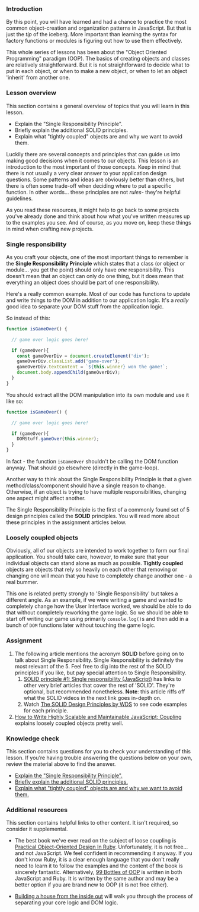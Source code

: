 ### Introduction

By this point, you will have learned and had a chance to practice the most common object-creation and organization patterns in JavaScript. But that is just the _tip_ of the iceberg. More important than learning the syntax for factory functions or modules is figuring out how to use them effectively.

This whole series of lessons has been about the "Object Oriented Programming" paradigm (OOP). The basics of creating objects and classes are relatively straightforward. But it is not straightforward to decide what to put in each object, or when to make a new object, or when to let an object 'inherit' from another one.

### Lesson overview

This section contains a general overview of topics that you will learn in this lesson.

- Explain the "Single Responsibility Principle".
- Briefly explain the additional SOLID principles.
- Explain what "tightly coupled" objects are and why we want to avoid them.

Luckily there are several concepts and principles that can guide us into making good decisions when it comes to our objects. This lesson is an introduction to the most important of those concepts. Keep in mind that there is not usually a very clear answer to your application design questions. Some patterns and ideas are obviously better than others, but there is often some trade-off when deciding where to put a specific function. In other words... these principles are not _rules_- they're helpful guidelines.  

As you read these resources, it might help to go back to some projects you've already done and think about how what you've written measures up to the examples you see. And of course, as you move on, keep these things in mind when crafting new projects.

### Single responsibility

As you craft your objects, one of the most important things to remember is the __Single Responsibility Principle__ which states that a class (or object or module... you get the point) should only have _one_ responsibility. This doesn't mean that an object can only do one thing, but it does mean that everything an object does should be part of one responsibility.

Here's a really common example. Most of our code has functions to update and write things to the DOM in addition to our application logic. It's a _really_ good idea to separate your DOM stuff from the application logic.

So instead of this:

~~~javascript
function isGameOver() {

  // game over logic goes here!

  if (gameOver){
    const gameOverDiv = document.createElement('div');
    gameOverDiv.classList.add('game-over');
    gameOverDiv.textContent = `${this.winner} won the game!`;
    document.body.appendChild(gameOverDiv);
  }
}
~~~

You should extract all the DOM manipulation into its own module and use it like so:

~~~javascript
function isGameOver() {

  // game over logic goes here!

  if (gameOver){
    DOMStuff.gameOver(this.winner);
  }
}
~~~

In fact - the function `isGameOver` shouldn't be calling the DOM function anyway. That should go elsewhere (directly in the game-loop).

Another way to think about the Single Responsibility Principle is that a given method/class/component should have a single reason to change. Otherwise, if an object is trying to have multiple responsibilities, changing one aspect might affect another. 

The Single Responsibility Principle is the first of a commonly found set of 5 design principles called the __SOLID__ principles. You will read more about these principles in the assignment articles below. 


### Loosely coupled objects

Obviously, all of our objects are intended to work together to form our final application. You should take care, however, to make sure that your individual objects can stand alone as much as possible. __Tightly coupled__ objects are objects that rely so heavily on each other that removing or changing one will mean that you have to completely change another one - a real bummer.

This one is related pretty strongly to 'Single Responsibility' but takes a different angle. As an example, if we were writing a game and wanted to completely change how the User Interface worked, we should be able to do that without completely reworking the game logic. So we should be able to start off writing our game using primarily `console.log()`s and then add in a bunch of `DOM` functions later without touching the game logic.


### Assignment

<div class="lesson-content__panel" markdown="1">

1.  The following article mentions the acronym __SOLID__ before going on to talk about Single Responsibility. Single Responsibility is definitely the most relevant of the 5. Feel free to dig into the rest of the SOLID principles if you like, but pay special attention to Single Responsibility.
    1. [SOLID principle #1: Single responsibility (JavaScript)](https://duncan-mcardle.medium.com/solid-principle-1-single-responsibility-javascript-5d9ce2c6f4a5) has links to other very brief articles that cover the rest of 'SOLID'. They're optional, but recommended nonetheless. __Note__: this article riffs off what the SOLID videos in the next link goes in-depth on. 
    2. Watch [The SOLID Design Principles by WDS](https://www.youtube.com/playlist?list=PLZlA0Gpn_vH9kocFX7R7BAe_CvvOCO_p9) to see code examples for each principle.
2. [How to Write Highly Scalable and Maintainable JavaScript: Coupling](https://web.archive.org/web/20200810210808/https://medium.com/@alexcastrounis/how-to-write-highly-scalable-and-maintainable-javascript-coupling-c860787dbdd4) explains loosely coupled objects pretty well.
</div>

### Knowledge check

This section contains questions for you to check your understanding of this lesson. If you’re having trouble answering the questions below on your own, review the material above to find the answer.

- [Explain the "Single Responsibility Principle".](#single-responsibility)
- [Briefly explain the additional SOLID principles.](https://medium.com/@cramirez92/s-o-l-i-d-the-first-5-priciples-of-object-oriented-design-with-javascript-790f6ac9b9fa)
- [Explain what "tightly coupled" objects are and why we want to avoid them.](https://web.archive.org/web/20200810210808/https://medium.com/@alexcastrounis/how-to-write-highly-scalable-and-maintainable-javascript-coupling-c860787dbdd4)

### Additional resources

This section contains helpful links to other content. It isn't required, so consider it supplemental.

- The best book we've ever read on the subject of loose coupling is [Practical Object-Oriented Design In Ruby](http://www.poodr.com/). Unfortunately, it is not free... and not JavaScript. We feel confident in recommending it anyway. If you don't know Ruby, it is a clear enough language that you don't really need to learn it to follow the examples and the content of the book is sincerely fantastic. Alternatively, [99 Bottles of OOP](https://sandimetz.com/products) is written in both JavaScript and Ruby. It is written by the same author and may be a better option if you are brand new to OOP (it is not free either).

- [Building a house from the inside out](https://www.ayweb.dev/blog/building-a-house-from-the-inside-out) will walk you through the process of separating your core logic and DOM logic.

